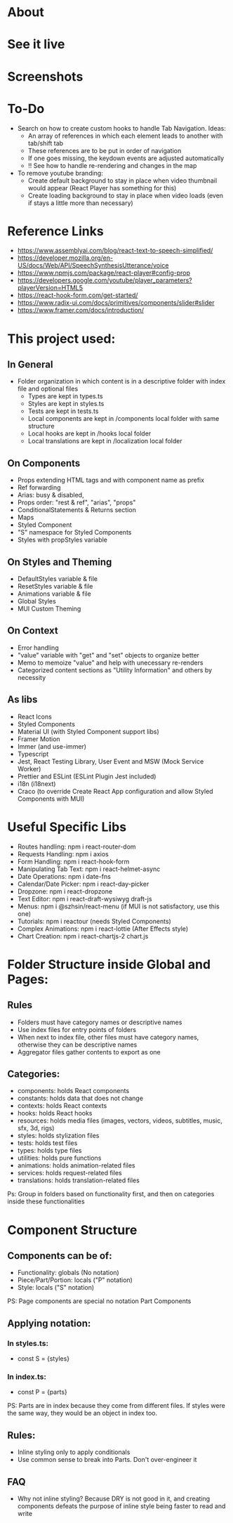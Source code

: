 # About

# See it live

# Screenshots

# To-Do

- Search on how to create custom hooks to handle Tab Navigation. Ideas:
  - An array of references in which each element leads to another with tab/shift tab
  - These references are to be put in order of navigation
  - If one goes missing, the keydown events are adjusted automatically
  - !! See how to handle re-rendering and changes in the map
- To remove youtube branding:
  - Create default background to stay in place when video thumbnail would appear (React Player has something for this)
  - Create loading background to stay in place when video loads (even if stays a little more than necessary)

# Reference Links

- https://www.assemblyai.com/blog/react-text-to-speech-simplified/
- https://developer.mozilla.org/en-US/docs/Web/API/SpeechSynthesisUtterance/voice
- https://www.npmjs.com/package/react-player#config-prop
- https://developers.google.com/youtube/player_parameters?playerVersion=HTML5
- https://react-hook-form.com/get-started/
- https://www.radix-ui.com/docs/primitives/components/slider#slider
- https://www.framer.com/docs/introduction/

# This project used:

## In General

- Folder organization in which content is in a descriptive folder with index file and optional files
  - Types are kept in types.ts
  - Styles are kept in styles.ts
  - Tests are kept in tests.ts
  - Local components are kept in /components local folder with same structure
  - Local hooks are kept in /hooks local folder
  - Local translations are kept in /localization local folder

## On Components

- Props extending HTML tags and with component name as prefix
- Ref forwarding
- Arias: busy & disabled,
- Props order: "rest & ref", "arias", "props"
- ConditionalStatements & Returns section
- Maps
- Styled Component
- "S" namespace for Styled Components
- Styles with propStyles variable

## On Styles and Theming

- DefaultStyles variable & file
- ResetStyles variable & file
- Animations variable & file
- Global Styles
- MUI Custom Theming

## On Context

- Error handling
- "value" variable with "get" and "set" objects to organize better
- Memo to memoize "value" and help with unecessary re-renders
- Categorized content sections as "Utility Information" and others by necessity

## As libs

- React Icons
- Styled Components
- Material UI (with Styled Component support libs)
- Framer Motion
- Immer (and use-immer)
- Typescript
- Jest, React Testing Library, User Event and MSW (Mock Service Worker)
- Prettier and ESLint (ESLint Plugin Jest included)
- i18n (i18next)
- Craco (to override Create React App configuration and allow Styled Components with MUI)

# Useful Specific Libs

- Routes handling: npm i react-router-dom
- Requests Handling: npm i axios
- Form Handling: npm i react-hook-form
- Manipulating Tab Text: npm i react-helmet-async
- Date Operations: npm i date-fns
- Calendar/Date Picker: npm i react-day-picker
- Dropzone: npm i react-dropzone
- Text Editor: npm i react-draft-wysiwyg draft-js
- Menus: npm i @szhsin/react-menu (if MUI is not satisfactory, use this one)
- Tutorials: npm i reactour (needs Styled Components)
- Complex Animations: npm i react-lottie (After Effects style)
- Chart Creation: npm i react-chartjs-2 chart.js

# Folder Structure inside Global and Pages:

## Rules

- Folders must have category names or descriptive names
- Use index files for entry points of folders
- When next to index file, other files must have category names, otherwise they can be descriptive names
- Aggregator files gather contents to export as one

## Categories:

- components: holds React components
- constants: holds data that does not change
- contexts: holds React contexts
- hooks: holds React hooks
- resources: holds media files (images, vectors, videos, subtitles, music, sfx, 3d, rigs)
- styles: holds stylization files
- tests: holds test files
- types: holds type files
- utilities: holds pure functions
- animations: holds animation-related files
- services: holds request-related files
- translations: holds translation-related files

Ps: Group in folders based on functionality first, and then on categories inside these functionalities

# Component Structure

## Components can be of:

- Functionality: globals (No notation)
- Piece/Part/Portion: locals ("P" notation)
- Style: locals ("S" notation)

PS: Page components are special no notation Part Components

## Applying notation:

### In styles.ts:

- const S = {styles}

### In index.ts:

- const P = {parts}

PS: Parts are in index because they come from different files. If styles were the same way, they would be an object in index too.

## Rules:

- Inline styling only to apply conditionals
- Use common sense to break into Parts. Don't over-engineer it

## FAQ

- Why not inline styling? Because DRY is not good in it, and creating components defeats the purpose of inline style being faster to read and write

